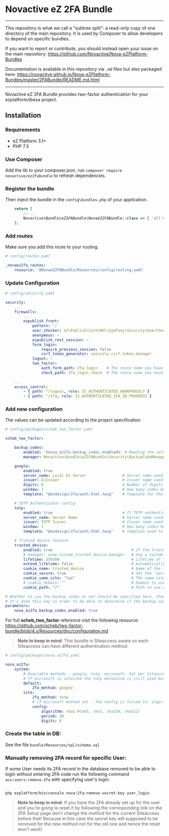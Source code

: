 # Novactive eZ 2FA Bundle

----

This repository is what we call a "subtree split": a read-only copy of one directory of the main repository. 
It is used by Composer to allow developers to depend on specific bundles.

If you want to report or contribute, you should instead open your issue on the main repository: https://github.com/Novactive/Nova-eZPlatform-Bundles

Documentation is available in this repository via `.md` files but also packaged here: https://novactive.github.io/Nova-eZPlatform-Bundles/master/2FABundle/README.md.html

----

Novactive eZ 2FA Bundle provides two-factor authentication for your ezplatform/ibexa project.

## Installation

### Requirements

* eZ Platform 3.1+
* PHP 7.3

### Use Composer

Add the lib to your composer.json, run `composer require novactive/ez2fabundle` to refresh dependencies.

### Register the bundle

Then inject the bundle in the `config\bundles.php` of your application.

```php
    return [
        // ...
        Novactive\Bundle\eZ2FABundle\NovaeZ2FABundle::class => [ 'all'=> true ],
    ];
```

### Add routes

Make sure you add this route to your routing:

```yaml
# config/routes.yaml

_novaez2fa_routes:
    resource: '@NovaeZ2FABundle/Resources/config/routing.yaml'

```

### Update Configuration

```yaml
# config/security.yaml

security:
    ...
    firewalls:
        ...
        ezpublish_front:
            pattern: ^/
            user_checker: eZ\Publish\Core\MVC\Symfony\Security\UserChecker
            anonymous: ~
            ezpublish_rest_session: ~
            form_login:
                require_previous_session: false
                csrf_token_generator: security.csrf.token_manager
            logout: ~
            two_factor:
                auth_form_path: 2fa_login    # The route name you have used in the routes.yaml
                check_path: 2fa_login_check  # The route name you have used in the routes.yaml
    
    ...
    access_control:
        - { path: ^/logout, role: IS_AUTHENTICATED_ANONYMOUSLY }
        - { path: ^/2fa, role: IS_AUTHENTICATED_2FA_IN_PROGRESS }

```

### Add new configuration

The values can be updated according to the project specification

```yaml
# config/packages/scheb_two_factor.yaml

scheb_two_factor:

    backup_codes:
        enabled: '%nova_ez2fa.backup_codes.enabled%' # Reading the value from the nova_ez2fa.backup_codes.enabled value in parameters section
        manager: Novactive\Bundle\eZ2FABundle\Security\BackupCodeManager # This should either remain or be replaced with another one developed for that purpose

    google:
        enabled: true
        server_name: Local Ez Server                # Server name used in QR code
        issuer: EzIssuer                            # Issuer name used in QR code
        digits: 6                                   # Number of digits in authentication code
        window: 1                                   # How many codes before/after the current one would be accepted as valid
        template: "@ezdesign/2fa/auth.html.twig"    # Template for the 2FA login page

    # TOTP Authenticator config
    totp:
        enabled: true                               # If TOTP authentication should be enabled, default false
        server_name: Server Name                    # Server name used in QR code
        issuer: TOTP Issuer                         # Issuer name used in QR code
        window: 1                                   # How many codes before/after the current one would be accepted as valid
        template: "@ezdesign/2fa/auth.html.twig"    # Template used to render the authentication form

    # Trusted device feature
    trusted_device:
        enabled: true                                   # If the trusted device feature should be enabled
        # manager: acme.custom_trusted_device_manager   # Use a custom trusted device manager
        lifetime: 259200                                # Lifetime of the trusted device token, in seconds
        extend_lifetime: false                          # Automatically extend lifetime of the trusted cookie on re-login
        cookie_name: trusted_device                     # Name of the trusted device cookie
        cookie_secure: true                             # Set the 'Secure' (HTTPS Only) flag on the trusted device cookie
        cookie_same_site: "lax"                         # The same-site option of the cookie, can be "lax", "strict" or null
        # cookie_domain: ""                             # Domain to use when setting the cookie, fallback to the request domain if not set
        cookie_path: "/"                                # Path to use when setting the cookie

# Whether to use the backup codes or not should be specified here, then used in scheb_two_factor.backup_codes
# It's done this way in order to be able to determine if the backup codes should be generated or not
parameters:
    nova_ez2fa.backup_codes.enabled: true

```

For full **scheb_two_factor** reference visit the following resource: https://github.com/scheb/two-factor-bundle/blob/4.x/Resources/doc/configuration.md

> **Note to keep in mind**: This bundle is Siteaccess aware so each Siteaccess can have different authentication method.

```yaml
# config/packages/nova_ez2fa.yaml

nova_ez2fa:
    system:
        # Available methods - google, totp, microsoft. Set per Siteaccess.
        # If microsoft is selected the totp mechanism is still used but the config is forced and static so Microsoft Authenticator app can be used.
        default:
            2fa_method: google
        site:
            2fa_method: totp
            # if microsoft method set - the config is forced to: algorithm: sha1, period: 30, digits: 6
            config:
                algorithm: sha1 #(md5, sha1, sha256, sha512)
                period: 30
                digits: 6

```

### Create the table in DB:

See the file `bundle/Resources/sql/schema.sql`


### Manually removing 2FA record for specific User:

If some User needs its 2FA record in the database removed to be able to login without entering 2FA code run the following command `acx:users:remove-2fa` with specifying user's login:

```shell script

php ezplatform/bin/console nova:2fa:remove-secret-key user_login

```

> **Note to keep in mind**: If you have the 2FA already set up for the user and you're going to reset it by following the corresponding link on the 2FA Setup page don't change the method for the current Siteaccess before that! Because in this case the secret key will supposed to be removed for the new method not for the old one and hence the reset won't work!